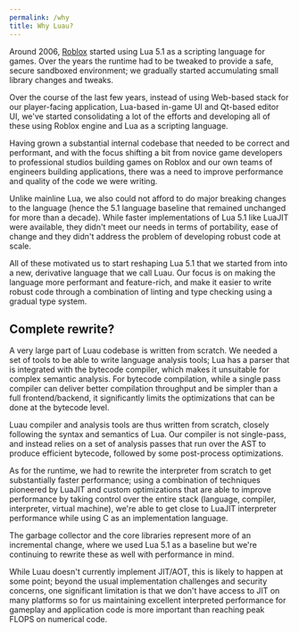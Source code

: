 ```yaml
---
permalink: /why
title: Why Luau?
---
```


Around 2006, [Roblox](https://www.roblox.com) started using Lua 5.1 as a scripting language for games. Over the years the runtime had to be tweaked to provide a safe, secure sandboxed environment; we gradually started accumulating small library changes and tweaks.

Over the course of the last few years, instead of using Web-based stack for our player-facing application, Lua-based in-game UI and Qt-based editor UI, we've started consolidating a lot of the efforts and developing all of these using Roblox engine and Lua as a scripting language.

Having grown a substantial internal codebase that needed to be correct and performant, and with the focus shifting a bit from novice game developers to professional studios building games on Roblox and our own teams of engineers building applications, there was a need to improve performance and quality of the code we were writing.

Unlike mainline Lua, we also could not afford to do major breaking changes to the language (hence the 5.1 language baseline that remained unchanged for more than a decade). While faster implementations of Lua 5.1 like LuaJIT were available, they didn't meet our needs in terms of portability, ease of change and they didn't address the problem of developing robust code at scale.

All of these motivated us to start reshaping Lua 5.1 that we started from into a new, derivative language that we call Luau. Our focus is on making the language more performant and feature-rich, and make it easier to write robust code through a combination of linting and type checking using a gradual type system.

## Complete rewrite?

A very large part of Luau codebase is written from scratch. We needed a set of tools to be able to write language analysis tools; Lua has a parser that is integrated with the bytecode compiler, which makes it unsuitable for complex semantic analysis. For bytecode compilation, while a single pass compiler can deliver better compilation throughput and be simpler than a full frontend/backend, it significantly limits the optimizations that can be done at the bytecode level.

Luau compiler and analysis tools are thus written from scratch, closely following the syntax and semantics of Lua. Our compiler is not single-pass, and instead relies on a set of analysis passes that run over the AST to produce efficient bytecode, followed by some post-process optimizations.

As for the runtime, we had to rewrite the interpreter from scratch to get substantially faster performance; using a combination of techniques pioneered by LuaJIT and custom optimizations that are able to improve performance by taking control over the entire stack (language, compiler, interpreter, virtual machine), we're able to get close to LuaJIT interpreter performance while using C as an implementation language.

The garbage collector and the core libraries represent more of an incremental change, where we used Lua 5.1 as a baseline but we're continuing to rewrite these as well with performance in mind.

While Luau doesn't currently implement JIT/AOT, this is likely to happen at some point; beyond the usual implementation challenges and security concerns, one significant limitation is that we don't have access to JIT on many platforms so for us maintaining excellent interpreted performance for gameplay and application code is more important than reaching peak FLOPS on numerical code.
